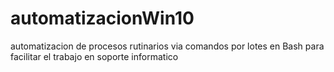 # automatizacionWin10
automatizacion de procesos rutinarios via comandos por lotes en Bash
para facilitar el trabajo en soporte informatico

